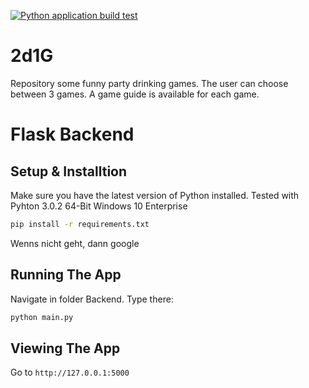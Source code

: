 [![Python application build test](https://github.com/Montralis/2d1G/actions/workflows/python-app.yml/badge.svg?branch=add-tests)](https://github.com/Montralis/2d1G/actions/workflows/python-app.yml)
# 2d1G

Repository some funny party drinking games.  The user can choose between 3 games.  A game guide is available for each game.

# Flask Backend

## Setup & Installtion

Make sure you have the latest version of Python installed.
Tested with Pyhton 3.0.2 64-Bit Windows 10 Enterprise

```bash
pip install -r requirements.txt
```

Wenns nicht geht, dann google

## Running The App
Navigate in folder Backend. Type there:
```bash
python main.py
```

## Viewing The App

Go to `http://127.0.0.1:5000`
